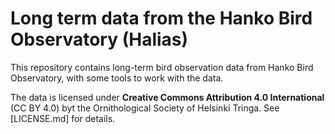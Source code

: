 
# Long term data from the Hanko Bird Observatory (Halias)

This repository contains long-term bird observation data from Hanko Bird Observatory, with some tools to work with the data. 

The data is licensed under **Creative Commons Attribution 4.0 International** (CC BY 4.0) byt the Ornithological Society of Helsinki Tringa. See [LICENSE.md] for details.


